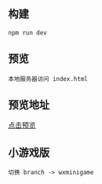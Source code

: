## 构建

```
npm run dev
```

## 预览

```
本地服务器访问 index.html
```

## 预览地址
[点击预览](http://blog.krapnik.cn/TheAviator/index.html)

## 小游戏版

```
切换 branch -> wxminigame
```